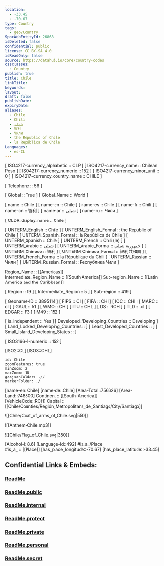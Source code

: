 ```yaml
---
location:
  - -33.45
  - -70.67
type: Country
tags:
  - geo/Country
SpocWebEntityId: 26868
isDeleted: false
confidential: public
license: CC BY-SA 4.0
isReadOnly: false
source: https://datahub.io/core/country-codes
cssclasses:
  - Country
publish: true
title: Chile
linkTitle:
keywords:
layout:
draft: false
publishDate:
expiryDate:
aliases:
  - Chile
  - Chili
  - شيلي
  - 智利
  - Чили
  - the Republic of Chile
  - la República de Chile
Languages:
  - es-CL
---
```



[	ISO4217-currency_alphabetic	 :: CLP ] 
[	ISO4217-currency_name	 :: Chilean Peso ] 
[	ISO4217-currency_numeric	 :: 152 ] 
[	ISO4217-currency_minor_unit	 :: 0 ] 
[	ISO4217-currency_country_name	 :: CHILE ] 

[	Telephone	 :: 56 ] 

[	Global	 :: True ] 
[	Global_Name	 :: World ] 

[	name	 :: Chile ] 
[	name-en	 :: Chile ] 
[	name-es	 :: Chile ] 
[	name-fr	 :: Chili ] 
[	name-cn	 :: 智利 ] 
[	name-ar	 :: شيلي ] 
[	name-ru	 :: Чили ] 

[	CLDR_display_name	 :: Chile ] 

[	UNTERM_English	 :: Chile ] 
[	UNTERM_English_Formal	 :: the Republic of Chile ] 
[	UNTERM_Spanish_Formal	 :: la República de Chile ] 
[	UNTERM_Spanish	 :: Chile ] 
[	UNTERM_French	 :: Chili (le) ] 
[	UNTERM_Arabic	 :: شيلي ] 
[	UNTERM_Arabic_Formal	 :: جمهورية شيلي ] 
[	UNTERM_Chinese	 :: 智利 ] 
[	UNTERM_Chinese_Formal	 :: 智利共和国 ] 
[	UNTERM_French_Formal	 :: la République du Chili ] 
[	UNTERM_Russian	 :: Чили ] 
[	UNTERM_Russian_Formal	 :: Республика Чили ] 

Region_Name ::  [[Americas]]  
Intermediate_Region_Name ::  [[South America]] 
Sub-region_Name ::  [[Latin America and the Caribbean]] 

[	Region	 :: 19 ] 
[	Intermediate_Region	 :: 5 ] 
[	Sub-region	 :: 419 ] 

[	Geoname-ID	 :: 3895114 ] 
[	FIPS	 :: CI ] 
[	FIFA	 :: CHI ] 
[	IOC	 :: CHI ] 
[	MARC	 :: cl ] 
[	GAUL	 :: 51 ] 
[	WMO	 :: CH ] 
[	ITU	 :: CHL ] 
[	DS	 :: RCH ] 
[	TLD	 :: .cl ] 
[	EDGAR	 :: F3 ] 
[	M49	 :: 152 ] 

[	is_independent	 :: Yes ] 
[	Developed_/Developing_Countries	 :: Developing ] 
[	Land_Locked_Developing_Countries	 ::  ] 
[	Least_Developed_Countries	 ::  ] 
[	Small_Island_Developing_States	 ::  ] 

[	ISO3166-1-numeric	 :: 152 ] 



[ISO2::CL] 
[ISO3::CHL] 

```leaflet
id: Chile
zoomFeatures: true 
minZoom: 2 
maxZoom: 18
geojsonFolder: .//
markerFolder: ./
```

[name-en::Chile] 
[name-de::Chile] 
[Area-Total::756626] 
[Area-Land::748800] 
Continent :: [[South-America]]  
[VehicleCode::RCH] 
Capital :: [[Chile/Counties/Región_Metropolitana_de_Santiago/City/Santiago]]  

![[Chile/Coat_of_arms_of_Chile.svg|550]] 

![[Anthem-Chile.mp3]] 

![[Chile/Flag_of_Chile.svg|350]] 

[Alcohol-l::8.6] 
[Language-Id::492] 
#is_a_/Place  
#is_a_ :: [[Place]] 
[has_place_longitude::-70.67] 
[has_place_latitude::-33.45] 


## Confidential Links & Embeds: 

### [ReadMe](/_Standards/Earth/Continent/America~South/Colombia/ReadMe.md) 

### [ReadMe.public](/_public/Earth/Continent/America~South/Colombia/ReadMe.public.md) 

### [ReadMe.internal](/_internal/Earth/Continent/America~South/Colombia/ReadMe.internal.md) 

### [ReadMe.protect](/_protect/Earth/Continent/America~South/Colombia/ReadMe.protect.md) 

### [ReadMe.private](/_private/Earth/Continent/America~South/Colombia/ReadMe.private.md) 

### [ReadMe.personal](/_personal/Earth/Continent/America~South/Colombia/ReadMe.personal.md) 

### [ReadMe.secret](/_secret/Earth/Continent/America~South/Colombia/ReadMe.secret.md)


